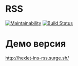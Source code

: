 # RSS

[![Maintainability](https://api.codeclimate.com/v1/badges/a99a88d28ad37a79dbf6/maintainability)](https://codeclimate.com/github/codeclimate/codeclimate/maintainability)
[![Build Status](https://travis-ci.org/ins77/frontend-project-lvl3.svg?branch=master)](https://travis-ci.org/ins77/frontend-project-lvl3)

# Демо версия
http://hexlet-ins-rss.surge.sh/